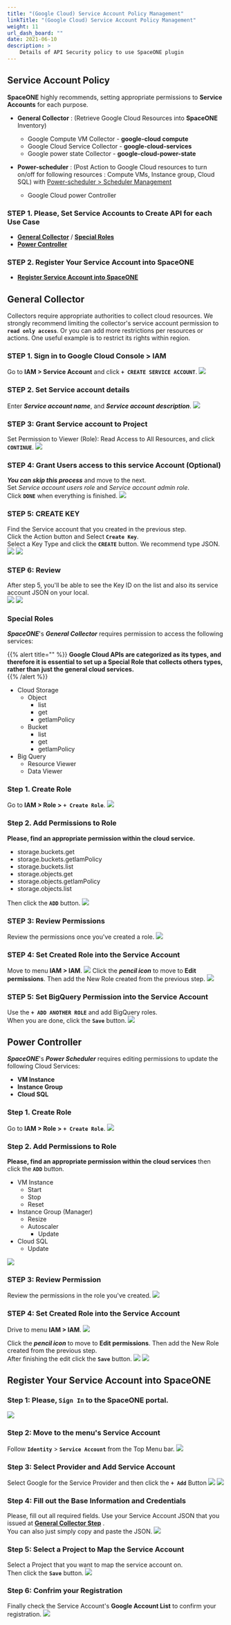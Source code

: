 ```yaml
---
title: "(Google Cloud) Service Account Policy Management"
linkTitle: "(Google Cloud) Service Account Policy Management"
weight: 11
url_dash_board: "" 
date: 2021-06-10
description: >
    Details of API Security policy to use SpaceONE plugin
---
```


## Service Account Policy
**SpaceONE** highly recommends, setting appropriate permissions to **Service Accounts** for each purpose. 

* **General Collector** 
  : \(Retrieve Google Cloud Resources into **SpaceONE** Inventory\)
    * Google Compute VM Collector - **google-cloud compute**
    * Google Cloud Service Collector - **google-cloud-services**
    * Google power state Collector - **google-cloud-power-state**

* **Power-scheduler** 
  : \(Post Action to Google Cloud resources to turn on/off for following resources :  Compute VMs, Instance group, Cloud SQL\) with [Power-scheduler > Scheduler Management](/docs/guides/advanced/automation/power_scheduler/)
    * Google Cloud power Controller 

### **STEP 1. Please, Set Service Accounts** to Create API for each Use Case
* [**General Collector**](#general-collector) &sol; [**Special Roles**](#special-roles)
* [**Power Controller**](#power-controller)

### **STEP 2. Register Your Service Account into SpaceONE** 
* [**Register Service Account into SpaceONE**](#register-your-service-account-into-spaceone)

## General Collector 
Collectors require appropriate authorities to collect cloud resources. We strongly recommend limiting the collector's service account permission to **`read only access`**. Or you can add more restrictions per resources or actions. One useful example is to restrict its rights within region.

### **STEP 1. Sign in to Google Cloud Console > IAM** 
Go to **IAM >  Service Account** and click **`+ CREATE SERVICE ACCOUNT`**.
![](/docs/guides/service_account/service_account_img/google/screen-shot-2021-02-10-at-16.00.20.png)

### **STEP 2. Set Service account details**
Enter _**Service account name**_, and _**Service account description**_.
![](/docs/guides/service_account/service_account_img/google/screen-shot-2021-02-10-at-16.16.10.png)

### **STEP 3: Grant Service account to Project**
Set Permission to Viewer \(Role\): Read Access to All Resources, and click **`CONTINUE`**.
![](/docs/guides/service_account/service_account_img/google/screen-shot-2021-02-10-at-16.27.10.png)

### **STEP 4: Grant Users access to this service Account \(Optional\)** 
_**You can skip this process**_ and move to the next. <br>
Set _Service account users role_ and _Service account admin role_. <br>
Click **`DONE`** when everything is finished.
![](/docs/guides/service_account/service_account_img/google/screen-shot-2021-02-10-at-16.36.25.png)

### **STEP 5: CREATE KEY**
Find the Service account that you created in the previous step. <br>
Click the Action button and Select **`Create Key`**. <br>
Select a Key Type and click the **`CREATE`** button. We recommend type JSON.
![](/docs/guides/service_account/service_account_img/google/screen-shot-2021-02-10-at-16.44.34.png)
![](/docs/guides/service_account/service_account_img/google/screen-shot-2021-02-10-at-17.01.11.png)

### **STEP 6: Review**
After step 5, you'll be able to see the Key ID on the list and also its service account JSON on your local. <br> 
![](/docs/guides/service_account/service_account_img/google/screen-shot-2021-02-10-at-17.05.55.png)
![](/docs/guides/service_account/service_account_img/google/screen-shot-2021-02-10-at-17.07.16.png)

### Special Roles
_**SpaceONE**_'s _**General Collector**_ requires permission to access the following services:

{{% alert title="" %}}
**Google Cloud APIs are categorized as its types, and therefore it is essential to set up a Special Role that collects others types, rather than just the general cloud services.**  
{{% /alert %}}

* Cloud Storage
  * Object
    * list
    * get
    * getIamPolicy
  * Bucket
    * list
    * get
    * getIamPolicy
* Big Query
  * Resource Viewer
  * Data Viewer

### **Step 1. Create Role**
Go to **IAM > Role >** **`+ Create Role`**.
![](/docs/guides/service_account/service_account_img/google/screen-shot-2021-04-07-at-18.09.05.png)

### **Step 2. Add Permissions to Role**
**Please, find an appropriate permission within the cloud service.**

* storage.buckets.get
* storage.buckets.getIamPolicy
* storage.buckets.list
* storage.objects.get
* storage.objects.getIamPolicy
* storage.objects.list

Then click the **`ADD`** button.
![](/docs/guides/service_account/service_account_img/google/screen-shot-2021-04-07-at-18.18.42.png)

### **STEP 3: Review Permissions** 
Review the permissions once you've created a role.
![](/docs/guides/service_account/service_account_img/google/screen-shot-2021-04-07-at-18.20.27.png)

### **STEP 4: Set Created Role into the Service Account**
Move to menu **IAM > IAM**.
![](/docs/guides/service_account/service_account_img/google/screen-shot-2021-02-10-at-19.02.52.png)
Click the _**pencil icon**_ to move to **Edit permissions**. Then add the New Role created from the previous step.
![](/docs/guides/service_account/service_account_img/google/screen-shot-2021-04-07-at-18.24.41.png)

### **STEP 5: Set BigQuery Permission into the Service Account** 
Use the **`+ ADD ANOTHER ROLE`** and add BigQuery roles. <br>
When you are done, click the **`Save`** button.
![](/docs/guides/service_account/service_account_img/google/screen-shot-2021-04-07-at-18.26.14.png)

## Power Controller
_**SpaceONE**_'s _**Power Scheduler**_ requires editing permissions to update the following Cloud Services: 

* **VM Instance**
* **Instance Group**
* **Cloud SQL**

### **Step 1. Create Role**
Go to **IAM > Role >** **`+ Create Role`**.
![](/docs/guides/service_account/service_account_img/google/screen-shot-2021-02-10-at-18.09.00.png)

### **Step 2. Add Permissions to Role**
**Please, find an appropriate permission within the cloud services** then click the **`ADD`** button.

* VM Instance 
  * Start
  * Stop
  * Reset
* Instance Group \(Manager\)
  * Resize
  * Autoscaler
    * Update
* Cloud SQL
  * Update

![](/docs/guides/service_account/service_account_img/google/screen-shot-2021-02-10-at-18.23.13.png)

### **STEP 3: Review Permission** 
Review the permissions in the role you've created.
![](/docs/guides/service_account/service_account_img/google/screen-shot-2021-02-10-at-18.57.43.png)

### **STEP 4: Set Created Role into the Service Account** 
Drive to menu **IAM > IAM**. 
![](/docs/guides/service_account/service_account_img/google/screen-shot-2021-02-10-at-19.02.52.png)

Click the _**pencil icon**_ to move to **Edit permissions**. Then add the New Role created from the previous step. <br>
After finishing the edit click the **`Save`** button.
![](/docs/guides/service_account/service_account_img/google/screen-shot-2021-02-10-at-19.05.18.png)
![](/docs/guides/service_account/service_account_img/google/screen-shot-2021-02-10-at-19.05.26.png)

## Register Your Service Account into SpaceONE
### **Step 1: Please, **`Sign In`** to the SpaceONE portal.**
![](/docs/guides/service_account/service_account_img/google/google_01.png)

### **Step 2: Move to the menu's Service Account** 
Follow **`Identity`** > **`Service Account`** from the Top Menu bar.
![](/docs/guides/service_account/service_account_img/google/google_02.png)

### **Step 3: Select Provider and Add Service Account**
Select Google for the Service Provider and then click the **`+ Add`** Button
![](/docs/guides/service_account/service_account_img/google/google_04.png)
![](/docs/guides/service_account/service_account_img/google/google_03.png)

### **Step 4: Fill out the Base Information and Credentials**
Please, fill out all required fields. Use your Service Account JSON that you issued at [**General Collector Step**](#general-collector) . <br>
You can also just simply copy and paste the JSON.
![](/docs/guides/service_account/service_account_img/google/screen-shot-2021-04-16-at-16.06.09.png)

### **Step 5: Select a Project to Map the Service Account**
Select a Project that you want to map the service account on. <br>
Then click the **`Save`** button.
![](/docs/guides/service_account/service_account_img/google/screen-shot-2021-04-16-at-16.11.11.png)

### **Step 6: Confrim your Registration**
Finally check the Service Account's **Google Account List** to confirm your registration.
![](/docs/guides/service_account/service_account_img/google/screen-shot-2021-04-16-at-16.14.44.png)
